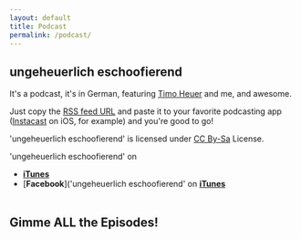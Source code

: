 ```yaml
---
layout: default
title: Podcast
permalink: /podcast/
---
```

**<h2>ungeheuerlich eschoofierend</h2>**
It's a podcast, it's in German, featuring [Timo Heuer](https://twitter.com/theuer) and me, and awesome.

Just copy the [RSS feed URL](http://feeds.feedburner.com/ungeheuerlich_eschoofierend) and paste it to your favorite podcasting app ([Instacast](http://itunes.apple.com/de/app/instacast/id420368235?mt=8) on iOS, for example) and you're good to go!

'ungeheuerlich eschoofierend' is licensed under <a rel="license" href="http://creativecommons.org/licenses/by-sa/3.0/">CC By-Sa</a> License.

'ungeheuerlich eschoofierend' on

* [**iTunes**](http://itunes.apple.com/de/podcast/ungeheuerlich-eschoofierend/id507224771?l=en)  
* [**Facebook**]('ungeheuerlich eschoofierend' on [**iTunes**](https://www.facebook.com/ungeheuerlicheschoofierend)<br><br>

**<h2>Gimme ALL the Episodes!</h2>**
<script src="http://www.buzzsprout.com/5450.js" type="text/javascript" charset="utf-8"></script>
